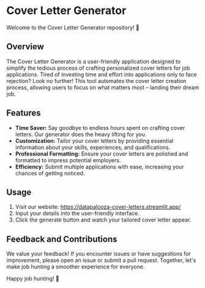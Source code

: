 # Cover Letter Generator

Welcome to the Cover Letter Generator repository! 🚀

## Overview

The Cover Letter Generator is a user-friendly application designed to simplify the tedious process of crafting personalized cover letters for job applications. Tired of investing time and effort into applications only to face rejection? Look no further! This tool automates the cover letter creation process, allowing users to focus on what matters most – landing their dream job.

## Features

- **Time Saver:** Say goodbye to endless hours spent on crafting cover letters. Our generator does the heavy lifting for you.
- **Customization:** Tailor your cover letters by providing essential information about your skills, experiences, and qualifications.
- **Professional Formatting:** Ensure your cover letters are polished and formatted to impress potential employers.
- **Efficiency:** Submit multiple applications with ease, increasing your chances of getting noticed.

## Usage

1. Visit our website: https://datapalooza-cover-letters.streamlit.app/
2. Input your details into the user-friendly interface.
3. Click the generate button and watch your tailored cover letter appear.

## Feedback and Contributions

We value your feedback! If you encounter issues or have suggestions for improvement, please open an issue or submit a pull request. Together, let's make job hunting a smoother experience for everyone.

Happy job hunting! 🌟

